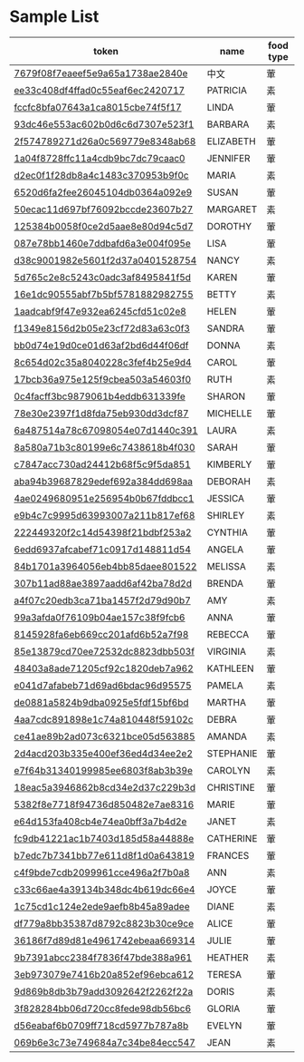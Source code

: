# Sample List

|token|name|food type|
|-----|----|---------|
|[7679f08f7eaeef5e9a65a1738ae2840e](ccip://token?token=7679f08f7eaeef5e9a65a1738ae2840e)|中文|葷|
|[ee33c408df4ffad0c55eaf6ec2420717](ccip://token?token=ee33c408df4ffad0c55eaf6ec2420717)|PATRICIA|素|
|[fccfc8bfa07643a1ca8015cbe74f5f17](ccip://token?token=fccfc8bfa07643a1ca8015cbe74f5f17)|LINDA|葷|
|[93dc46e553ac602b0d6c6d7307e523f1](ccip://token?token=93dc46e553ac602b0d6c6d7307e523f1)|BARBARA|素|
|[2f574789271d26a0c569779e8348ab68](ccip://token?token=2f574789271d26a0c569779e8348ab68)|ELIZABETH|葷|
|[1a04f8728ffc11a4cdb9bc7dc79caac0](ccip://token?token=1a04f8728ffc11a4cdb9bc7dc79caac0)|JENNIFER|葷|
|[d2ec0f1f28db8a4c1483c370953b9f0c](ccip://token?token=d2ec0f1f28db8a4c1483c370953b9f0c)|MARIA|素|
|[6520d6fa2fee26045104db0364a092e9](ccip://token?token=6520d6fa2fee26045104db0364a092e9)|SUSAN|葷|
|[50ecac11d697bf76092bccde23607b27](ccip://token?token=50ecac11d697bf76092bccde23607b27)|MARGARET|素|
|[125384b0058f0ce2d5aae8e80d94c5d7](ccip://token?token=125384b0058f0ce2d5aae8e80d94c5d7)|DOROTHY|葷|
|[087e78bb1460e7ddbafd6a3e004f095e](ccip://token?token=087e78bb1460e7ddbafd6a3e004f095e)|LISA|葷|
|[d38c9001982e5601f2d37a0401528754](ccip://token?token=d38c9001982e5601f2d37a0401528754)|NANCY|素|
|[5d765c2e8c5243c0adc3af8495841f5d](ccip://token?token=5d765c2e8c5243c0adc3af8495841f5d)|KAREN|葷|
|[16e1dc90555abf7b5bf5781882982755](ccip://token?token=16e1dc90555abf7b5bf5781882982755)|BETTY|素|
|[1aadcabf9f47e932ea6245cfd51c02e8](ccip://token?token=1aadcabf9f47e932ea6245cfd51c02e8)|HELEN|葷|
|[f1349e8156d2b05e23cf72d83a63c0f3](ccip://token?token=f1349e8156d2b05e23cf72d83a63c0f3)|SANDRA|葷|
|[bb0d74e19d0ce01d63af2bd6d44f06df](ccip://token?token=bb0d74e19d0ce01d63af2bd6d44f06df)|DONNA|素|
|[8c654d02c35a8040228c3fef4b25e9d4](ccip://token?token=8c654d02c35a8040228c3fef4b25e9d4)|CAROL|葷|
|[17bcb36a975e125f9cbea503a54603f0](ccip://token?token=17bcb36a975e125f9cbea503a54603f0)|RUTH|素|
|[0c4facff3bc9879061b4eddb631339fe](ccip://token?token=0c4facff3bc9879061b4eddb631339fe)|SHARON|葷|
|[78e30e2397f1d8fda75eb930dd3dcf87](ccip://token?token=78e30e2397f1d8fda75eb930dd3dcf87)|MICHELLE|葷|
|[6a487514a78c67098054e07d1440c391](ccip://token?token=6a487514a78c67098054e07d1440c391)|LAURA|素|
|[8a580a71b3c80199e6c7438618b4f030](ccip://token?token=8a580a71b3c80199e6c7438618b4f030)|SARAH|葷|
|[c7847acc730ad24412b68f5c9f5da851](ccip://token?token=c7847acc730ad24412b68f5c9f5da851)|KIMBERLY|葷|
|[aba94b39687829edef692a384dd698aa](ccip://token?token=aba94b39687829edef692a384dd698aa)|DEBORAH|素|
|[4ae0249680951e256954b0b67fddbcc1](ccip://token?token=4ae0249680951e256954b0b67fddbcc1)|JESSICA|葷|
|[e9b4c7c9995d63993007a211b817ef68](ccip://token?token=e9b4c7c9995d63993007a211b817ef68)|SHIRLEY|素|
|[222449320f2c14d54398f21bdbf253a2](ccip://token?token=222449320f2c14d54398f21bdbf253a2)|CYNTHIA|葷|
|[6edd6937afcabef71c0917d148811d54](ccip://token?token=6edd6937afcabef71c0917d148811d54)|ANGELA|葷|
|[84b1701a3964056eb4bb85daee801522](ccip://token?token=84b1701a3964056eb4bb85daee801522)|MELISSA|素|
|[307b11ad88ae3897aadd6af42ba78d2d](ccip://token?token=307b11ad88ae3897aadd6af42ba78d2d)|BRENDA|葷|
|[a4f07c20edb3ca71ba1457f2d79d90b7](ccip://token?token=a4f07c20edb3ca71ba1457f2d79d90b7)|AMY|素|
|[99a3afda0f76109b04ae157c38f9fcb6](ccip://token?token=99a3afda0f76109b04ae157c38f9fcb6)|ANNA|葷|
|[8145928fa6eb669cc201afd6b52a7f98](ccip://token?token=8145928fa6eb669cc201afd6b52a7f98)|REBECCA|葷|
|[85e13879cd70ee72532dc8823dbb503f](ccip://token?token=85e13879cd70ee72532dc8823dbb503f)|VIRGINIA|素|
|[48403a8ade71205cf92c1820deb7a962](ccip://token?token=48403a8ade71205cf92c1820deb7a962)|KATHLEEN|葷|
|[e041d7afabeb71d69ad6bdac96d95575](ccip://token?token=e041d7afabeb71d69ad6bdac96d95575)|PAMELA|素|
|[de0881a5824b9dba0925e5fdf15bf6bd](ccip://token?token=de0881a5824b9dba0925e5fdf15bf6bd)|MARTHA|葷|
|[4aa7cdc891898e1c74a810448f59102c](ccip://token?token=4aa7cdc891898e1c74a810448f59102c)|DEBRA|葷|
|[ce41ae89b2ad073c6321bce05d563885](ccip://token?token=ce41ae89b2ad073c6321bce05d563885)|AMANDA|素|
|[2d4acd203b335e400ef36ed4d34ee2e2](ccip://token?token=2d4acd203b335e400ef36ed4d34ee2e2)|STEPHANIE|葷|
|[e7f64b31340199985ee6803f8ab3b39e](ccip://token?token=e7f64b31340199985ee6803f8ab3b39e)|CAROLYN|素|
|[18eac5a3946862b8cd34e2d37c229b3d](ccip://token?token=18eac5a3946862b8cd34e2d37c229b3d)|CHRISTINE|葷|
|[5382f8e7718f94736d850482e7ae8316](ccip://token?token=5382f8e7718f94736d850482e7ae8316)|MARIE|葷|
|[e64d153fa408cb4e74ea0bff3a7b4d2e](ccip://token?token=e64d153fa408cb4e74ea0bff3a7b4d2e)|JANET|素|
|[fc9db41221ac1b7403d185d58a44888e](ccip://token?token=fc9db41221ac1b7403d185d58a44888e)|CATHERINE|葷|
|[b7edc7b7341bb77e611d8f1d0a643819](ccip://token?token=b7edc7b7341bb77e611d8f1d0a643819)|FRANCES|葷|
|[c4f9bde7cdb2099961cce496a2f7b0a8](ccip://token?token=c4f9bde7cdb2099961cce496a2f7b0a8)|ANN|素|
|[c33c66ae4a39134b348dc4b619dc66e4](ccip://token?token=c33c66ae4a39134b348dc4b619dc66e4)|JOYCE|葷|
|[1c75cd1c124e2ede9aefb8b45a89adee](ccip://token?token=1c75cd1c124e2ede9aefb8b45a89adee)|DIANE|素|
|[df779a8bb35387d8792c8823b30ce9ce](ccip://token?token=df779a8bb35387d8792c8823b30ce9ce)|ALICE|葷|
|[36186f7d89d81e4961742ebeaa669314](ccip://token?token=36186f7d89d81e4961742ebeaa669314)|JULIE|葷|
|[9b7391abcc2384f7836f47bde388a961](ccip://token?token=9b7391abcc2384f7836f47bde388a961)|HEATHER|素|
|[3eb973079e7416b20a852ef96ebca612](ccip://token?token=3eb973079e7416b20a852ef96ebca612)|TERESA|葷|
|[9d869b8db3b79add3092642f2262f22a](ccip://token?token=9d869b8db3b79add3092642f2262f22a)|DORIS|素|
|[3f828284bb06d720cc8fede98db56bc6](ccip://token?token=3f828284bb06d720cc8fede98db56bc6)|GLORIA|葷|
|[d56eabaf6b0709ff718cd5977b787a8b](ccip://token?token=d56eabaf6b0709ff718cd5977b787a8b)|EVELYN|葷|
|[069b6e3c73e749684a7c34be84ecc547](ccip://token?token=069b6e3c73e749684a7c34be84ecc547)|JEAN|素|

